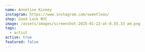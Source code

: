 ```yaml
---
name: Annelise Kinney
instagram: https://www.instagram.com/sweetleas/
shop: Good Luck NYC
image: /assets/images/screenshot-2025-01-22-at-8.55.33 am.png
tags:
  - artist
active: true
featured: false
---
```

